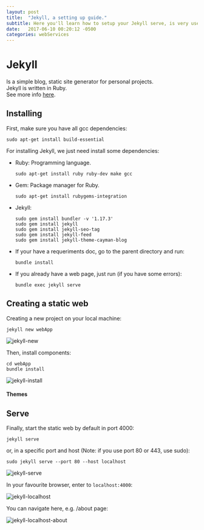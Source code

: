 ```yaml
---
layout: post
title:  "Jekyll, a setting up guide."
subtitle: Here you'll learn how to setup your Jekyll serve, is very useful if you work with static pages.
date:   2017-06-10 00:20:12 -0500
categories: webServices
---
```

# Jekyll

Is a simple blog, static site generator for personal projects.  
Jekyll is written in Ruby.  
See more info [here](https://jekyllrb.com/).

## Installing

First, make sure you have all gcc dependencies:

    sudo apt-get install build-essential

For installing Jekyll, we just need install some dependencies:

* Ruby: Programming language.

      sudo apt-get install ruby ruby-dev make gcc

* Gem: Package manager for Ruby.

      sudo apt-get install rubygems-integration

* Jekyll:

      sudo gem install bundler -v '1.17.3'  
      sudo gem install jekyll  
      sudo gem install jekyll-seo-tag  
      sudo gem install jekyll-feed  
      sudo gem install jekyll-theme-cayman-blog  

* If your have a requeriments doc, go to the parent directory and run:

      bundle install

* If you already have a web page, just run (if you have some errors):

      bundle exec jekyll serve

## Creating a static web

Creating a new project on your local machine:

    jekyll new webApp
    
![jekyll-new][jekyll_new]

Then, install components:

    cd webApp
    bundle install

![jekyll-install][jekyll_install]

#### Themes

## Serve

Finally, start the static web by default in port 4000:

    jekyll serve

or, in a specific port and host (Note: if you use port 80 or 443, use sudo):

    sudo jekyll serve --port 80 --host localhost

![jekyll-serve][jekyll_serve]

In your favourite browser, enter to `localhost:4000`:

![jekyll-localhost][jekyll_localhost]

You can navigate here, e.g. /about page:

![jekyll-localhost-about][jekyll_localhost_about]

[jekyll_new]:             /assets/webApp/jekyll/jekyll_new.png
[jekyll_install]:         /assets/webApp/jekyll/jekyll_install.png
[jekyll_serve]:           /assets/webApp/jekyll/jekyll_serve.png
[jekyll_localhost]:       /assets/webApp/jekyll/jekyll_localhost.png
[jekyll_localhost_about]: /assets/webApp/jekyll/jekyll_localhost_about.png

